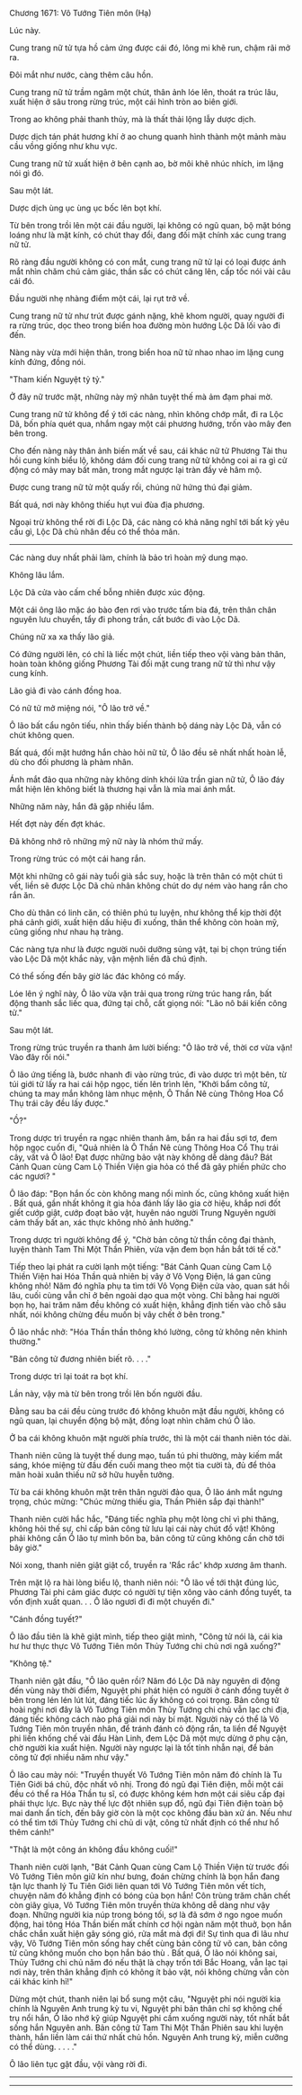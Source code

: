




Chương 1671: Vô Tướng Tiên môn (Hạ)


Lúc này.

Cung trang nữ tử tựa hồ cảm ứng được cái đó, lông mi khẽ run, chậm rãi mở ra.

Đôi mắt như nước, càng thêm câu hồn.

Cung trang nữ tử trầm ngâm một chút, thân ảnh lóe lên, thoát ra trúc lâu, xuất hiện ở sâu trong rừng trúc, một cái hình tròn ao biên giới.

Trong ao không phải thanh thủy, mà là thất thải lộng lẫy dược dịch.

Dược dịch tán phát hương khí ở ao chung quanh hình thành một mảnh màu cầu vồng giống như khu vực.

Cung trang nữ tử xuất hiện ở bên cạnh ao, bờ môi khẽ nhúc nhích, im lặng nói gì đó.

Sau một lát.

Dược dịch ùng ục ùng ục bốc lên bọt khí.

Từ bên trong trồi lên một cái đầu người, lại không có ngũ quan, bộ mặt bóng loáng như là mặt kính, có chút thay đổi, đang đối mặt chính xác cung trang nữ tử.

Rõ ràng đầu người không có con mắt, cung trang nữ tử lại có loại được ánh mắt nhìn chăm chú cảm giác, thần sắc có chút căng lên, cấp tốc nói vài câu cái đó.

Đầu người nhẹ nhàng điểm một cái, lại rụt trở về.

Cung trang nữ tử như trút được gánh nặng, khẽ khom người, quay người đi ra rừng trúc, dọc theo trong biển hoa đường mòn hướng Lộc Dã lối vào đi đến.

Nàng này vừa mới hiện thân, trong biển hoa nữ tử nhao nhao im lặng cung kính đứng, đồng nói.

"Tham kiến Nguyệt tỷ tỷ."

Ở đây nữ trước mặt, những này mỹ nhân tuyệt thế mà ảm đạm phai mờ.

Cung trang nữ tử không để ý tới các nàng, nhìn không chớp mắt, đi ra Lộc Dã, bốn phía quét qua, nhắm ngay một cái phương hướng, trốn vào mây đen bên trong.

Cho đến nàng này thân ảnh biến mất về sau, cái khác nữ tử Phương Tài thu hồi cung kính biểu lộ, không dám đối cung trang nữ tử không coi ai ra gì cử động có mảy may bất mãn, trong mắt ngược lại tràn đầy vẻ hâm mộ.

Được cung trang nữ tử một quấy rối, chúng nữ hứng thú đại giảm.

Bất quá, nơi này không thiếu hụt vui đùa địa phương.

Ngoại trừ không thể rời đi Lộc Dã, các nàng có khả năng nghĩ tới bất kỳ yêu cầu gì, Lộc Dã chủ nhân đều có thể thỏa mãn.

---

Các nàng duy nhất phải làm, chính là bảo trì hoàn mỹ dung mạo.

Không lâu lắm.

Lộc Dã cửa vào cấm chế bỗng nhiên được xúc động.

Một cái ông lão mặc áo bào đen rơi vào trước tấm bia đá, trên thân chân nguyên lưu chuyển, tẩy đi phong trần, cất bước đi vào Lộc Dã.

Chúng nữ xa xa thấy lão giả.

Có đứng người lên, có chỉ là liếc một chút, liền tiếp theo vội vàng bản thân, hoàn toàn không giống Phương Tài đối mặt cung trang nữ tử thì như vậy cung kính.

Lão giả đi vào cánh đồng hoa.

Có nữ tử mở miệng nói, "Ô lão trở về."

Ô lão bất cẩu ngôn tiếu, nhìn thấy biến thành bộ dáng này Lộc Dã, vẫn có chút không quen.

Bất quá, đối mặt hướng hắn chào hỏi nữ tử, Ô lão đều sẽ nhất nhất hoàn lễ, dù cho đối phương là phàm nhân.

Ánh mắt đảo qua những này không dính khói lửa trần gian nữ tử, Ô lão đáy mắt hiện lên không biết là thương hại vẫn là mỉa mai ánh mắt.

Những năm này, hắn đã gặp nhiều lắm.

Hết đợt này đến đợt khác.

Đã không nhớ rõ những mỹ nữ này là nhóm thứ mấy.

Trong rừng trúc có một cái hang rắn.

Một khi những cô gái này tuổi già sắc suy, hoặc là trên thân có một chút tì vết, liền sẽ được Lộc Dã chủ nhân không chút do dự ném vào hang rắn cho rắn ăn.

Cho dù thân có linh căn, có thiên phú tu luyện, như không thể kịp thời đột phá cảnh giới, xuất hiện dấu hiệu đi xuống, thân thể không còn hoàn mỹ, cũng giống như nhau hạ tràng.

Các nàng tựa như là được người nuôi dưỡng sủng vật, tại bị chọn trúng tiến vào Lộc Dã một khắc này, vận mệnh liền đã chú định.

Có thể sống đến bây giờ lác đác không có mấy.

Lóe lên ý nghĩ này, Ô lão vừa vặn trải qua trong rừng trúc hang rắn, bất động thanh sắc liếc qua, đứng tại chỗ, cất giọng nói: "Lão nô bái kiến công tử."

Sau một lát.

Trong rừng trúc truyền ra thanh âm lười biếng: "Ô lão trở về, thời cơ vừa vặn! Vào đây rồi nói."

Ô lão ứng tiếng là, bước nhanh đi vào rừng trúc, đi vào dược trì một bên, từ túi giới tử lấy ra hai cái hộp ngọc, tiến lên trình lên, "Khởi bẩm công tử, chúng ta may mắn không làm nhục mệnh, Ô Thần Nê cùng Thông Hoa Cổ Thụ trái cây đều lấy được."

"Ồ?"

Trong dược trì truyền ra ngạc nhiên thanh âm, bắn ra hai đầu sợi tơ, đem hộp ngọc cuốn đi, "Quả nhiên là Ô Thần Nê cùng Thông Hoa Cổ Thụ trái cây, vất vả Ô lão! Đạt được những bảo vật này không dễ dàng đâu? Bát Cảnh Quan cùng Cam Lộ Thiền Viện gia hỏa có thể đã gây phiền phức cho các ngươi? "

Ô lão đáp: "Bọn hắn ốc còn không mang nổi mình ốc, cũng không xuất hiện . Bất quá, gần nhất không ít gia hỏa đánh lấy lão gia cờ hiệu, khắp nơi đốt giết cướp giật, cướp đoạt bảo vật, huyên náo người Trung Nguyên người cảm thấy bất an, xác thực không nhỏ ảnh hưởng."

Trong dược trì người không để ý, "Chờ bản công tử thần công đại thành, luyện thành Tam Thi Một Thần Phiên, vừa vặn đem bọn hắn bắt tới tế cờ."

Tiếp theo lại phát ra cười lạnh một tiếng: "Bát Cảnh Quan cùng Cam Lộ Thiền Viện hai Hóa Thần quả nhiên bị vây ở Vô Vọng Điện, lá gan cũng không nhỏ! Năm đó nghĩa phụ ta tìm tới Vô Vọng Điện cửa vào, quan sát hồi lâu, cuối cùng vẫn chỉ ở bên ngoài dạo qua một vòng. Chỉ bằng hai người bọn họ, hai trăm năm đều không có xuất hiện, khẳng định tiến vào chỗ sâu nhất, nói không chừng đều muốn bị vây chết ở bên trong."

Ô lão nhắc nhở: "Hóa Thần thần thông khó lường, công tử không nên khinh thường."

"Bản công tử đương nhiên biết rõ. . . ."

Trong dược trì lại toát ra bọt khí.

Lần này, vậy mà từ bên trong trồi lên bốn người đầu.

Đằng sau ba cái đều cùng trước đó không khuôn mặt đầu người, không có ngũ quan, lại chuyển động bộ mặt, đồng loạt nhìn chăm chú Ô lão.

Ở ba cái không khuôn mặt người phía trước, thì là một cái thanh niên tóc dài.

Thanh niên cũng là tuyệt thế dung mạo, tuấn tú phi thường, mày kiếm mắt sáng, khóe miệng từ đầu đến cuối mang theo một tia cười tà, đủ để thỏa mãn hoài xuân thiếu nữ sở hữu huyễn tưởng.

Từ ba cái không khuôn mặt trên thân người đảo qua, Ô lão ánh mắt ngưng trọng, chúc mừng: "Chúc mừng thiếu gia, Thần Phiên sắp đại thành!"

Thanh niên cười hắc hắc, "Đáng tiếc nghĩa phụ một lòng chỉ vì phi thăng, không hỏi thế sự, chỉ cấp bản công tử lưu lại cái này chút đồ vật! Không phải không cần Ô lão tự mình bôn ba, bản công tử cũng không cần chờ tới bây giờ."

Nói xong, thanh niên giật giật cổ, truyền ra 'Rắc rắc' khớp xương âm thanh.

Trên mặt lộ ra hài lòng biểu lộ, thanh niên nói: "Ô lão về tới thật đúng lúc, Phương Tài phi cảm giác được có người tự tiện xông vào cánh đồng tuyết, ta vốn định xuất quan. . . Ô lão ngươi đi đi một chuyến đi."

"Cánh đồng tuyết?"

Ô lão đầu tiên là khẽ giật mình, tiếp theo giật mình, "Công tử nói là, cái kia hư hư thực thực Vô Tướng Tiên môn Thủy Tướng chi chủ nơi ngã xuống?"

"Không tệ."

Thanh niên gật đầu, "Ô lão quên rồi? Năm đó Lộc Dã này nguyên di động đến vùng này thời điểm, Nguyệt phi phát hiện có người ở cánh đồng tuyết ở bên trong lén lén lút lút, đáng tiếc lúc ấy không có coi trọng. Bản công tử hoài nghi nơi đây là Vô Tướng Tiên môn Thủy Tướng chi chủ vẫn lạc chi địa, đáng tiếc không cách nào phá giải nơi này bí mật. Người này có thể là Vô Tướng Tiên môn truyền nhân, để tránh đánh cỏ động rắn, ta liền để Nguyệt phi liền khống chế vài đầu Hàn Linh, đem Lộc Dã một mực dừng ở phụ cận, chờ người kia xuất hiện. Người này ngược lại là tốt tính nhẫn nại, để bản công tử đợi nhiều năm như vậy."

Ô lão cau mày nói: "Truyền thuyết Vô Tướng Tiên môn năm đó chính là Tu Tiên Giới bá chủ, độc nhất vô nhị. Trong đó ngũ đại Tiên điện, mỗi một cái đều có thể ra Hóa Thần tu sĩ, có được không kém hơn một cái siêu cấp đại phái thực lực. Bực này thế lực đột nhiên sụp đổ, ngũ đại Tiên điện toàn bộ mai danh ẩn tích, đến bây giờ còn là một cọc không đầu bàn xử án. Nếu như có thể tìm tới Thủy Tướng chi chủ di vật, công tử nhất định có thể như hổ thêm cánh!"

"Thật là một công án không đầu không cuối!"

Thanh niên cười lạnh, "Bát Cảnh Quan cùng Cam Lộ Thiền Viện từ trước đối Vô Tướng Tiên môn giữ kín như bưng, đoán chừng chính là bọn hắn đang tận lực thanh lý Tu Tiên Giới liên quan tới Vô Tướng Tiên môn vết tích, chuyện năm đó khẳng định có bóng của bọn hắn! Côn trùng trăm chân chết còn giãy giụa, Vô Tướng Tiên môn truyền thừa không dễ dàng như vậy đoạn. Những người kia núp trong bóng tối, sợ là đã sớm ở ngo ngoe muốn động, hai tông Hóa Thần biến mất chính cơ hội ngàn năm một thuở, bọn hắn chắc chắn xuất hiện gây sóng gió, rửa mắt mà đợi đi! Sự tình qua đi lâu như vậy, Vô Tướng Tiên môn sống hay chết cùng bản công tử vô can, bản công tử cũng không muốn cho bọn hắn báo thù . Bất quá, Ô lão nói không sai, Thủy Tướng chi chủ năm đó nếu thật là chạy trốn tới Bắc Hoang, vẫn lạc tại nơi này, trên thân khẳng định có không ít bảo vật, nói không chừng vẫn còn cái khác kinh hỉ!"

Dừng một chút, thanh niên lại bổ sung một câu, "Nguyệt phi nói người kia chính là Nguyên Anh trung kỳ tu vi, Nguyệt phi bản thân chỉ sợ không chế trụ nổi hắn, Ô lão nhớ kỹ giúp Nguyệt phi cầm xuống người này, tốt nhất bắt sống hắn Nguyên anh. Bản công tử Tam Thi Một Thần Phiên sau khi luyện thành, hắn liền làm cái thứ nhất chủ hồn. Nguyên Anh trung kỳ, miễn cưỡng có thể dùng. . . . ."

Ô lão liên tục gật đầu, vội vàng rời đi.

---

---




